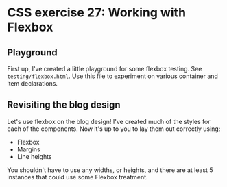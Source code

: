 # CSS exercise 27: Working with Flexbox

## Playground

First up, I've created a little playground for some flexbox testing. See `testing/flexbox.html`. Use this file to experiment on various container and item declarations.

## Revisiting the blog design

Let's use flexbox on the blog design!
I've created much of the styles for each of the components. Now it's up to you to lay them out correctly using:

- Flexbox
- Margins
- Line heights

You shouldn't have to use any widths, or heights, and there are at least 5 instances that could use some Flexbox treatment.
